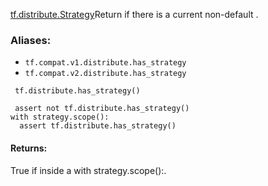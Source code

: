[tf.distribute.Strategy](https://www.tensorflow.org/api_docs/python/tf/distribute/Strategy)Return if there is a current non-default .

### Aliases:
- `tf.compat.v1.distribute.has_strategy`
- `tf.compat.v2.distribute.has_strategy`

```
 tf.distribute.has_strategy()
```

```
 assert not tf.distribute.has_strategy()
with strategy.scope():
  assert tf.distribute.has_strategy()
```
#### Returns:

True if inside a with strategy.scope():.
